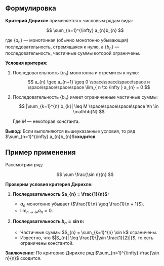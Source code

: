 ## Формулировка

**Критерий Дирихле** применяется к числовым рядам вида:

$$
\sum_{n=1}^{\infty} a_{n}b_{n}
$$

где {$a_{n}$} — монотонная (обычно монотонно убывающая) последовательность, стремящаяся к нулю, а {$b_{n}$} — последовательность, частичные суммы которой ограничены.

**Условия критерия:**

1. Последовательность {$a_{n}$​} монотонна и стремится к нулю:
    $$
    a_{n} \geq a_{n+1} \geq 0 \space\space\space\space и \space\space\space\space \lim_{ n \to \infty } a_{n} = 0
    $$
    
2. Последовательность {$b_{n}$​} имеет ограниченные частичные суммы:
    $$
    |\sum_{k=1}^{n} b_{k}| \leq M \space\space\space\space ∀n \in \mathbb{N}
    $$
    
	Где $M$ — некоторая константа.

**Вывод:** Если выполняются вышеуказанные условия, то ряд $\sum_{n=1}^{\infty} a_{n}b_{n}$​ **сходится**.

## Пример применения

Рассмотрим ряд:

$$
\sum \frac{\sin n}{n}
$$

**Проверим условия критерия Дирихле:**

1. **Последовательность $a_{n} = \frac{1}{n}$:**
    
    - $a_{n}$ монотонно убывает ($\frac{1}{n} \geq \frac{1}{n + 1}$).
    - $\lim_{ n \to \infty } a_{n} = 0$.
2. **Последовательность $b_{n} = \sin n$:**
    
    - Частичные суммы $S_{n} = \sum_{k=1}^{n} \sin k$ ограничены.
    - Известно, что $|S_{n}| \leq \frac{1}{|\sin \frac{1}{2}|}$, то есть ограничены константой.

**Заключение:** По критерию Дирихле ряд $\sum_{n=1}^{\infty} \frac{\sin n}{n}$ сходится.